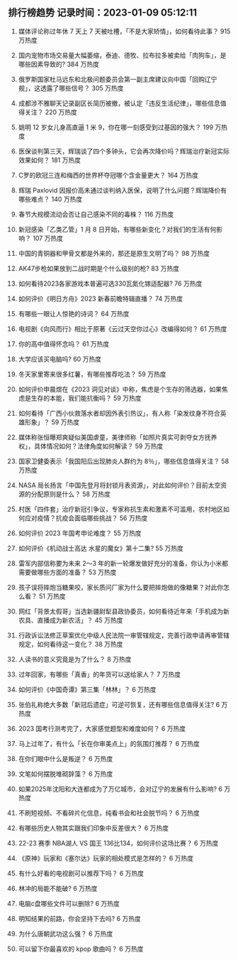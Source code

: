 
## 排行榜趋势 记录时间：2023-01-09 05:12:11
  
  1. 媒体评论称过年休 7 天上 7 天被吐槽，「不是大家矫情」，如何看待此事？ 915 万热度
    
  2. 国内宠物市场交易量大幅萎缩，泰迪、德牧、拉布拉多被卖给「肉狗车」，是哪些因素导致的? 384 万热度
    
  3. 俄罗斯国家杜马远东和北极问题委员会第一副主席建议向中国「回购辽宁舰」，这透露了哪些信号？ 305 万热度
    
  4. 成都涉不雅聊天记录副区长简历被撤，被认定「违反生活纪律」，哪些信息值得关注？ 220 万热度
    
  5. 姚明 12 岁女儿身高直逼 1 米 9，你在哪一刻感受到过基因的强大？ 199 万热度
    
  6. 医保谈判第三天，辉瑞谈了四个多钟头，它会再次降价吗？辉瑞治疗新冠实际效果如何？ 181 万热度
    
  7. C罗的欧冠三连和梅西的世界杯夺冠哪个含金量更大？ 164 万热度
    
  8. 辉瑞 Paxlovid 因报价高未通过谈判纳入医保，说明了什么问题？辉瑞降价有哪些难点？ 140 万热度
    
  9. 春节大规模流动会否让自己感染不同的毒株？ 116 万热度
    
  10. 新冠感染「乙类乙管」1 月 8 日开始，有哪些新变化？对我们的生活有何影响？ 107 万热度
    
  11. 中国的青铜器和甲骨文都是外来的，那还是原生文明了吗？ 98 万热度
    
  12. AK47步枪如果放到二战时期是个什么级别的枪? 83 万热度
    
  13. 如何看待2023各家游戏本普遍可选330瓦氮化镓适配器? 76 万热度
    
  14. 如何评价《明日方舟》2023 新春前瞻特辑直播？ 74 万热度
    
  15. 有哪些一眼让人惊艳的诗词？ 64 万热度
    
  16. 电视剧《向风而行》相比于原著《云过天空你过心》改编得如何？ 61 万热度
    
  17. 你的高中值得怀念吗？ 61 万热度
    
  18. 大学应该买电脑吗? 60 万热度
    
  19. 冬天家里寄来很多红薯，有哪些推荐吃法？ 59 万热度
    
  20. 如何评价申晨煜在《2023 洞见对谈》中称，焦虑是个生存的筛选器，如果焦虑是生存的本能，我们能抗衡吗？ 59 万热度
    
  21. 如何看待「广西小伙救落水者却因外表引热议」，有人称「染发纹身不符合英雄形象」？ 59 万热度
    
  22. 媒体称张恒曝郑爽疑似美国虐童，美律师称「如照片真实可剥夺女方抚养权」，具体情况如何？法律角度如何解读？ 59 万热度
    
  23. 国家卫健委表示「我国阳后出现肺炎人群约为 8％」，哪些信息值得关注？ 58 万热度
    
  24. NASA 局长扬言「中国先登月将封锁月表资源」，对此如何评价？目前太空资源的分配原则是什么？ 58 万热度
    
  25. 村医「四件套」治疗新冠引争议，专家称抗生素和激素不可滥用，农村地区如何应对疫情？抗疫会面临哪些挑战？ 56 万热度
    
  26. 如何评价 2023 年国考申论难度？ 55 万热度
    
  27. 如何评价《机动战士高达 水星的魔女》第十二集? 55 万热度
    
  28. 雷军内部信称要为未来 2～3 年的新一轮爆发做好充分的准备，你认为小米都需要做哪些方面的准备？ 53 万热度
    
  29. 孩子误将摔炮当糖果咬，家长质问厂家为什么要把摔炮做的像糖果？对此你怎么看？ 51 万热度
    
  30. 网红「背景太假哥」当选新疆尉犁县政协委员，如何看待近年来「手机成为新农具、直播成为新农活」？ 45 万热度
    
  31. 行政诉讼法修正草案优化中级人民法院一审管辖规定，完善行政申请再审管辖规定，如何看待这一变化？ 38 万热度
    
  32. 人读书的意义究竟是为了什么？ 8 万热度
    
  33. 过年回家，有哪些「真香」的年货可以送给家人？ 7 万热度
    
  34. 如何评价《中国奇谭》第三集「林林」？ 6 万热度
    
  35. 张伯礼称绝大多数「新冠后遗症」可逆可恢复，还有哪些信息值得关注? 6 万热度
    
  36. 2023 国考行测考完了，大家感觉题型和难度如何？ 6 万热度
    
  37. 马上过年了，有什么「长在你审美点上」的氛围灯推荐？ 6 万热度
    
  38. 在你们眼中什么是叛逆？ 6 万热度
    
  39. 文笔如何摆脱堆砌辞藻？ 6 万热度
    
  40. 如果2025年沈阳和大连都成为了万亿城市，会对辽宁的发展有什么影响? 6 万热度
    
  41. 不刷短视频、不看碎片化信息，纯看书会和社会脱节吗？ 6 万热度
    
  42. 有哪些历史人物其实跟我们印象中反差很大？ 6 万热度
    
  43. 22-23 赛季 NBA湖人 VS 国王 136比134，如何评价这场比赛？ 6 万热度
    
  44. 《原神》玩家和《塞尔达》玩家的相处模式是怎样的？ 6 万热度
    
  45. 有什么好看的电视剧可以推荐下吗？ 6 万热度
    
  46. 林冲的局能不能破? 6 万热度
    
  47. 电脑c盘哪些文件可以删除? 6 万热度
    
  48. 明知结果的前路，你会坚持下去吗? 6 万热度
    
  49. 为什么唐朝武功这么强？ 6 万热度
    
  50. 可以留下你最喜欢的 kpop 歌曲吗？ 6 万热度
    